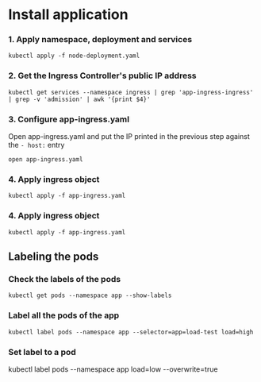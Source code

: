 # Install application

### 1. Apply namespace, deployment and services
```
kubectl apply -f node-deployment.yaml
```
### 2. Get the Ingress Controller's public IP address

```
kubectl get services --namespace ingress | grep 'app-ingress-ingress' | grep -v 'admission' | awk '{print $4}'
```

### 3. Configure app-ingress.yaml

Open app-ingress.yaml and put the IP printed in the previous step against the `- host:` entry

```
open app-ingress.yaml
```

### 4. Apply ingress object
```
kubectl apply -f app-ingress.yaml
```

### 4. Apply ingress object
```
kubectl apply -f app-ingress.yaml
```

## Labeling the pods

### Check the labels of the pods
```
kubectl get pods --namespace app --show-labels
```

### Label all the pods of the app
```
kubectl label pods --namespace app --selector=app=load-test load=high
```

### Set label to a pod
kubectl label pods --namespace app <name of the pod> load=low --overwrite=true

